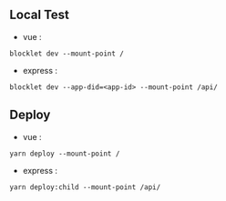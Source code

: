 ## Local Test
* vue :  
```
blocklet dev --mount-point /
```
* express : 
```
blocklet dev --app-did=<app-id> --mount-point /api/
```

## Deploy
* vue :  
```
yarn deploy --mount-point /
```
* express : 
```
yarn deploy:child --mount-point /api/
```